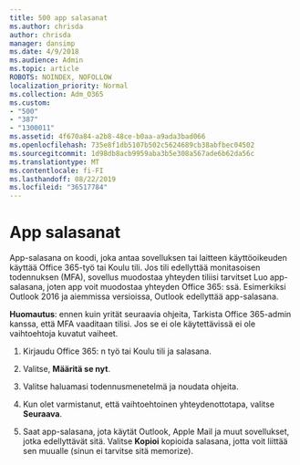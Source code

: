 ```yaml
---
title: 500 app salasanat
ms.author: chrisda
author: chrisda
manager: dansimp
ms.date: 4/9/2018
ms.audience: Admin
ms.topic: article
ROBOTS: NOINDEX, NOFOLLOW
localization_priority: Normal
ms.collection: Adm_O365
ms.custom:
- "500"
- "387"
- "1300011"
ms.assetid: 4f670a84-a2b8-48ce-b0aa-a9ada3bad066
ms.openlocfilehash: 735e8f1db5107b502c5624689cb38abfbec04502
ms.sourcegitcommit: 1d98db8acb9959aba3b5e308a567ade6b62da56c
ms.translationtype: MT
ms.contentlocale: fi-FI
ms.lasthandoff: 08/22/2019
ms.locfileid: "36517784"
---
```

# <a name="app-passwords"></a>App salasanat

App-salasana on koodi, joka antaa sovelluksen tai laitteen käyttöoikeuden käyttää Office 365-työ tai Koulu tili. Jos tili edellyttää monitasoisen todennuksen (MFA), sovellus muodostaa yhteyden tiliisi tarvitset Luo app-salasana, joten app voit muodostaa yhteyden Office 365: ssä. Esimerkiksi Outlook 2016 ja aiemmissa versioissa, Outlook edellyttää app-salasana.

 **Huomautus**: ennen kuin yrität seuraavia ohjeita, Tarkista Office 365-admin kanssa, että MFA vaaditaan tilisi. Jos se ei ole käytettävissä ei ole vaihtoehtoja kuvatut vaiheet.

1. Kirjaudu Office 365: n työ tai Koulu tili ja salasana.

2. Valitse, **Määritä se nyt**.

3. Valitse haluamasi todennusmenetelmä ja noudata ohjeita.

4. Kun olet varmistanut, että vaihtoehtoinen yhteydenottotapa, valitse **Seuraava**.

5. Saat app-salasana, jota käytät Outlook, Apple Mail ja muut sovellukset, jotka edellyttävät sitä. Valitse **Kopioi** kopioida salasana, jotta voit liittää sen muualle (sinun ei tarvitse sitä memorize).
